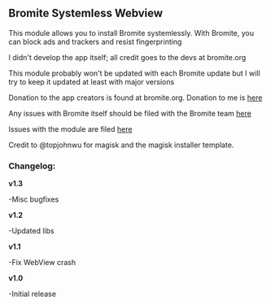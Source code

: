 <h2>Bromite Systemless Webview</h2>

This module allows you to install Bromite systemlessly. With Bromite, you can block ads and trackers and resist fingerprinting

I didn't develop the app itself; all credit goes to the devs at bromite.org

This module probably won't be updated with each Bromite update but I will try to keep it updated at least with major versions

Donation to the app creators is found at bromite.org. Donation to me is [here](https://paypal.me/innonetlife)

Any issues with Bromite itself should be filed with the Bromite team [here](https://github.com/bromite/bromite/issues)

Issues with the module are filed [here](https://github.com/alexa-v2/magisk-module-installer/issues)

Credit to @topjohnwu for magisk and the magisk installer template.

<h3>Changelog:</h3>

**v1.3**

-Misc bugfixes

**v1.2**

-Updated libs

**v1.1**

-Fix WebView crash

**v1.0**

-Initial release
